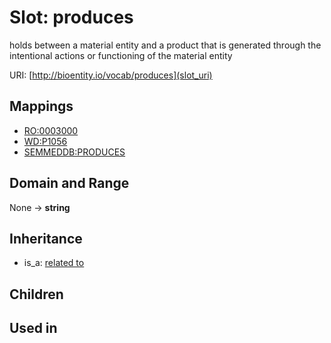 # Slot: produces


holds between a material entity and a product that is generated through the intentional actions or functioning of the material entity

URI: [http://bioentity.io/vocab/produces](slot_uri)
## Mappings

 * [RO:0003000](http://purl.obolibrary.org/obo/RO_0003000)
 * [WD:P1056](http://purl.obolibrary.org/obo/WD_P1056)
 * [SEMMEDDB:PRODUCES](http://purl.obolibrary.org/obo/SEMMEDDB_PRODUCES)
## Domain and Range

None -> **string**
## Inheritance

 *  is_a: [related to](related_to.md)
## Children

## Used in

